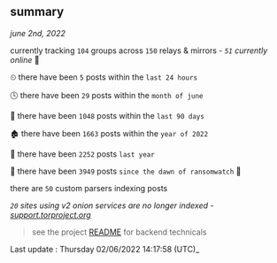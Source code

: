 
## summary
_june 2nd, 2022_

currently tracking `104` groups across `150` relays & mirrors - _`51` currently online_ 📡

⏲ there have been `5` posts within the `last 24 hours`

🕓 there have been `29` posts within the `month of june`

📅 there have been `1048` posts within the `last 90 days`

🏚 there have been `1663` posts within the `year of 2022`

🚀 there have been `2252` posts `last year`

🦕 there have been `3949` posts `since the dawn of ransomwatch` 🐣

there are `50` custom parsers indexing posts

_`20` sites using v2 onion services are no longer indexed - [support.torproject.org](https://support.torproject.org/onionservices/v2-deprecation/)_

> see the project [README](https://github.com/jmousqueton/ransomwatch#readme) for backend technicals



Last update : Thursday 02/06/2022 14:17:58 (UTC)_

